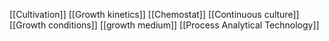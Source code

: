 [[Cultivation]]
[[Growth kinetics]]
[[Chemostat]]
[[Continuous culture]]
[[Growth conditions]]
[[growth medium]]
[[Process Analytical Technology]]
